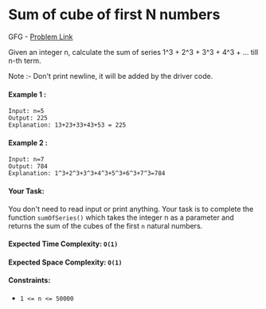 # Sum of cube of first N numbers

GFG - [Problem Link](https://www.geeksforgeeks.org/problems/sum-of-first-n-terms5843/1)

Given an integer n, calculate the sum of series 1^3 + 2^3 + 3^3 + 4^3 + … till n-th term.

Note :- Don't print newline, it will be added by the driver code.

#### Example 1 :

    Input: n=5
    Output: 225
    Explanation: 13+23+33+43+53 = 225

#### Example 2 :

    Input: n=7
    Output: 784 
    Explanation: 1^3+2^3+3^3+4^3+5^3+6^3+7^3=784

#### Your Task:

You don't need to read input or print anything. Your task is to complete the function `sumOfSeries()` which takes the integer n as a parameter and returns the sum of the cubes of the first `n` natural numbers.

#### Expected Time Complexity: `O(1)`

#### Expected Space Complexity: `O(1)`

#### Constraints:

-    `1 <= n <= 50000`